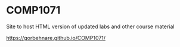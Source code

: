 # COMP1071
Site to host HTML version of updated labs and other course material

https://gorbehnare.github.io/COMP1071/

